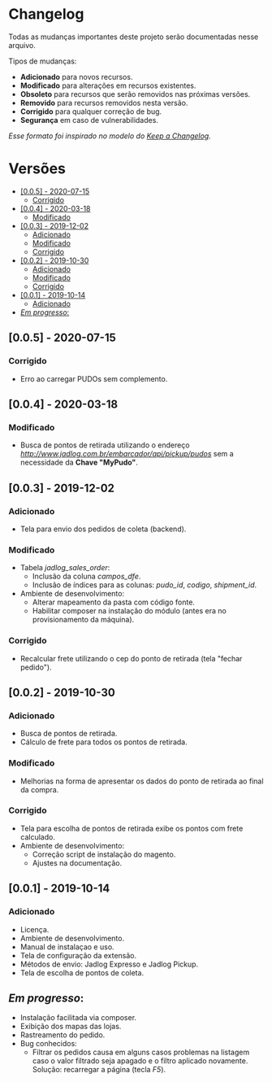 # Changelog
Todas as mudanças importantes deste projeto serão documentadas nesse arquivo.

Tipos de mudanças:
- **Adicionado** para novos recursos.
- **Modificado** para alterações em recursos existentes.
- **Obsoleto** para recursos que serão removidos nas próximas versões.
- **Removido** para recursos removidos nesta versão.
- **Corrigido** para qualquer correção de bug.
- **Segurança** em caso de vulnerabilidades.

*Esse formato foi inspirado no modelo do [Keep a Changelog](https://keepachangelog.com/pt-BR/1.0.0/).*

# Versões
<!-- MarkdownTOC -->

- [\[0.0.5\] - 2020-07-15](#005-2020-07-15)
  - [Corrigido](#corrigido)
- [\[0.0.4\] - 2020-03-18](#004-2020-03-18)
  - [Modificado](#modificado)
- [\[0.0.3\] - 2019-12-02](#003-2019-12-02)
  - [Adicionado](#adicionado)
  - [Modificado](#modificado_1)
  - [Corrigido](#corrigido_1)
- [\[0.0.2\] - 2019-10-30](#002-2019-10-30)
  - [Adicionado](#adicionado_1)
  - [Modificado](#modificado_2)
  - [Corrigido](#corrigido_2)
- [\[0.0.1\] - 2019-10-14](#001-2019-10-14)
  - [Adicionado](#adicionado_2)
- [*Em progresso*:](#em-progresso)

<!-- /MarkdownTOC -->

<a id="005-2020-07-15"></a>
## [0.0.5] - 2020-07-15

<a id="corrigido"></a>
### Corrigido
- Erro ao carregar PUDOs sem complemento.

<a id="004-2020-03-18"></a>
## [0.0.4] - 2020-03-18

<a id="modificado"></a>
### Modificado
- Busca de pontos de retirada utilizando o endereço *http://www.jadlog.com.br/embarcador/api/pickup/pudos* sem a necessidade da **Chave "MyPudo"**.
  
<a id="003-2019-12-02"></a>
## [0.0.3] - 2019-12-02

<a id="adicionado"></a>
### Adicionado
- Tela para envio dos pedidos de coleta (backend).

<a id="modificado_1"></a>
### Modificado
- Tabela *jadlog_sales_order*:
  - Inclusão da coluna *campos_dfe*.
  - Inclusão de índices para as colunas: *pudo_id*, *codigo*, *shipment_id*.
- Ambiente de desenvolvimento:
  - Alterar mapeamento da pasta com código fonte.
  - Habilitar composer na instalação do módulo (antes era no provisionamento da máquina).

<a id="corrigido_1"></a>
### Corrigido
- Recalcular frete utilizando o cep do ponto de retirada (tela "fechar pedido").

<a id="002-2019-10-30"></a>
## [0.0.2] - 2019-10-30

<a id="adicionado_1"></a>
### Adicionado
- Busca de pontos de retirada.
- Cálculo de frete para todos os pontos de retirada.

<a id="modificado_2"></a>
### Modificado
- Melhorias na forma de apresentar os dados do ponto de retirada ao final da compra.

<a id="corrigido_2"></a>
### Corrigido
- Tela para escolha de pontos de retirada exibe os pontos com frete calculado.
- Ambiente de desenvolvimento:
  - Correção script de instalação do magento.
  - Ajustes na documentação.

<a id="001-2019-10-14"></a>
## [0.0.1] - 2019-10-14

<a id="adicionado_2"></a>
### Adicionado
- Licença.
- Ambiente de desenvolvimento.
- Manual de instalaçao e uso.
- Tela de configuração da extensão.
- Métodos de envio: Jadlog Expresso e Jadlog Pickup.
- Tela de escolha de pontos de coleta.

<a id="em-progresso"></a>
## *Em progresso*:
  - Instalação facilitada via composer.
  - Exibição dos mapas das lojas.
  - Rastreamento do pedido.
  - Bug conhecidos:
    - Filtrar os pedidos causa em alguns casos problemas na listagem caso o valor filtrado seja apagado e o filtro aplicado novamente. Solução: recarregar a página (tecla *F5*).

